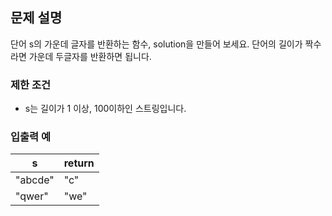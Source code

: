 ## 문제 설명
단어 s의 가운데 글자를 반환하는 함수, solution을 만들어 보세요. 단어의 길이가 짝수라면 가운데 두글자를 반환하면 됩니다.


### 제한 조건
* s는 길이가 1 이상, 100이하인 스트링입니다.


### 입출력 예
| s | return |
|---|---|
| "abcde" | "c" |
| "qwer" | "we" |